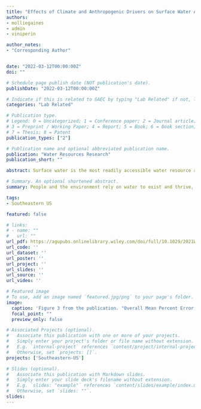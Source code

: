 ```yaml
---
title: "Effects of Climate and Anthropogenic Drivers on Surface Water Area in the Southeastern United States"
authors:
- molliegaines
- admin
- viniperin

author_notes:
- "Corresponding Author"


date: "2022-03-12T00:00:00Z"
doi: ""

# Schedule page publish date (NOT publication's date).
publishDate: "2022-03-12T00:00:00Z"

# Indicate if this is related to GAEC by typing "Lab Related" if not, leave blank
categories: "Lab Related"

# Publication type.
# Legend: 0 = Uncategorized; 1 = Conference paper; 2 = Journal article;
# 3 = Preprint / Working Paper; 4 = Report; 5 = Book; 6 = Book section;
# 7 = Thesis; 8 = Patent
publication_types: ["2"]

# Publication name and optional abbreviated publication name.
publication: "Water Resources Research"
publication_short: ""

abstract: Surface water is the most readily accessible water resource and provides an array of ecosystem services, but its availability and access are stressed by changes in climate, land cover, and population size. Understanding drivers of surface water dynamics in space and time is key to better managing our water resources. However, few studies estimating changes in surface water account for climate and anthropogenic drivers both independently and together. We used 19 years (2000–2018) of the newly developed Dynamic Surface Water Extent Landsat Science Product in concert with time series of precipitation, temperature, land cover, and population size to statistically model maximum seasonal percent surface water area as a function of climate and anthropogenic drivers in the southeastern United States. We fitted three statistical models (linear mixed effects, random forests, and mixed effects random forests) and three groups of explanatory variables (climate, anthropogenic, and their combination) to assess the accuracy of estimating percent surface water area at the watershed scale with different drivers. We found that anthropogenic drivers accounted for approximately 37% more of the variance in the percent surface water area than the climate variables. The combination of variables in the mixed effects random forest model produced the smallest mean percent errors (mean −0.17%) and the highest explained variance (R 2 0.99). Our results indicate that anthropogenic drivers have greater influence when estimating percent surface water area than climate drivers, suggesting that water management practices and land-use policies can be highly effective tools in controlling surface water variations in the Southeast.

# Summary. An optional shortened abstract.
summary: People and the environment rely on water to exist and thrive, especially water on the Earth's surface because that is the easiest place to get it. The amount of surface water and where it is located is changing with the climate and changes in people's water use, and our need for it is increasing. To plan ahead for future water needs, we need to better understand how the climate and people are changing surface water patterns both separately and together. To help improve our understanding of these changes, we modeled the amount of surface water in three different ways. First, we modeled based on climate data (like temperature and precipitation); second, based on human data (like land use and population); and third, based on both climate and human data together. We found that we could best model the amount of surface water if we used both climate and human data together, and that human data can explain a lot of the changes in the amount of surface water. These results mean that we can work to control changes in the amount of surface water by controlling human actions through planning and policies.

tags:
- Southeastern US

featured: false

# links:
# - name: ""
#   url: ""
url_pdf: https://agupubs.onlinelibrary.wiley.com/doi/full/10.1029/2021WR031484
url_code: ''
url_dataset: ''
url_poster: ''
url_project: ''
url_slides: ''
url_source: ''
url_video: ''

# Featured image
# To use, add an image named `featured.jpg/png` to your page's folder. 
image:
  caption: 'Figure 3 from the publication. "Overall Mean Percent Error at the HUC level for all nine models. Light to dark pink HUCs indicate an underestimation of percent surface water area with the magnitude of the underestimation increasing with the hue. Light to dark blue HUCs indicate an overestimation of percent surface water area with the magnitude of the overestimation increasing with the hue." '
  focal_point: ""
  preview_only: false

# Associated Projects (optional).
#   Associate this publication with one or more of your projects.
#   Simply enter your project's folder or file name without extension.
#   E.g. `internal-project` references `content/project/internal-project/index.md`.
#   Otherwise, set `projects: []`.
projects: ['Southeastern-US']

# Slides (optional).
#   Associate this publication with Markdown slides.
#   Simply enter your slide deck's filename without extension.
#   E.g. `slides: "example"` references `content/slides/example/index.md`.
#   Otherwise, set `slides: ""`.
slides:
---
```

